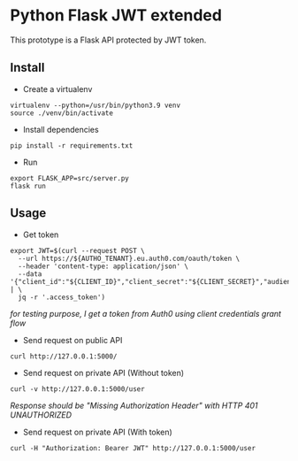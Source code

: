 # Python Flask JWT extended

This prototype is a Flask API protected by JWT token.

## Install

- Create a virtualenv

```
virtualenv --python=/usr/bin/python3.9 venv
source ./venv/bin/activate
```

- Install dependencies

```
pip install -r requirements.txt
```

- Run

```
export FLASK_APP=src/server.py
flask run
```

## Usage

- Get token

````
export JWT=$(curl --request POST \
  --url https://${AUTHO_TENANT}.eu.auth0.com/oauth/token \
  --header 'content-type: application/json' \
  --data '{"client_id":"${CLIENT_ID}","client_secret":"${CLIENT_SECRET}","audience":"${AUDIENCE}","grant_type":"client_credentials"}' | \
  jq -r '.access_token')
````

*for testing purpose, I get a token from Auth0 using client credentials grant flow*

- Send request on public API

```
curl http://127.0.0.1:5000/
```

- Send request on private API (Without token)

```
curl -v http://127.0.0.1:5000/user
```

*Response should be "Missing Authorization Header" with HTTP 401 UNAUTHORIZED*


- Send request on private API (With token)

```
curl -H "Authorization: Bearer JWT" http://127.0.0.1:5000/user
```
